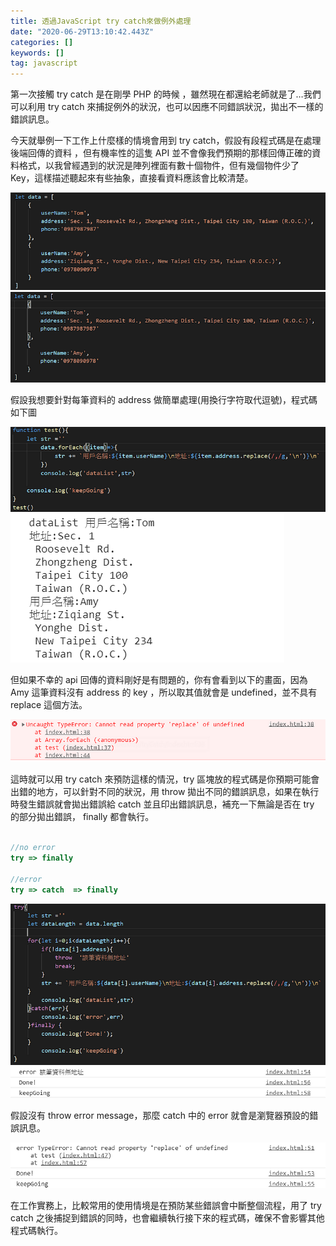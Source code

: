 ```yaml
---
title: 透過JavaScript try catch來做例外處理
date: "2020-06-29T13:10:42.443Z"
categories: []
keywords: []
tag: javascript
---
```


第一次接觸 try catch 是在剛學 PHP 的時候 ，雖然現在都還給老師就是了…我們可以利用 try catch 來捕捉例外的狀況，也可以因應不同錯誤狀況，拋出不一樣的錯誤訊息。

今天就舉例一下工作上什麼樣的情境會用到 try catch，假設有段程式碼是在處理後端回傳的資料 ，但有機率性的這隻 API 並不會像我們預期的那樣回傳正確的資料格式，以我曾經遇到的狀況是陣列裡面有數十個物件，但有幾個物件少了 Key，這樣描述聽起來有些抽象，直接看資料應該會比較清楚。

![](/img/1__02RqVcNt1OqjZsqyCPAAQg.png)
![](/img/1____zLDrW3UKjIoJDZaENJ__UQ.png)

假設我想要針對每筆資料的 address 做簡單處理(用換行字符取代逗號)，程式碼如下圖

![](/img/1__sA7Ffvr3avf8PkKQT0XMCg.png)
![](/img/1__H7Nq5aMvovTts4TilVcCig.png)

但如果不幸的 api 回傳的資料剛好是有問題的，你有會看到以下的畫面，因為 Amy 這筆資料沒有 address 的 key ，所以取其值就會是 undefined，並不具有 replace 這個方法。

![](/img/1__iLhkQCwbUt9Dbfe__jZ1jjA.png)

這時就可以用 try catch 來預防這樣的情況，try 區塊放的程式碼是你預期可能會出錯的地方，可以針對不同的狀況，用 throw 拋出不同的錯誤訊息，如果在執行時發生錯誤就會拋出錯誤給 catch 並且印出錯誤訊息，補充一下無論是否在 try 的部分拋出錯誤， finally 都會執行。

```javascript

//no error
try => finally

//error
try => catch  => finally
```

![](/img/1__P__M9oDvKfHw6UG1h776xfA.png)
![](/img/1__lJzxBtfkNzeJKo35dXuSLw.png)

假設沒有 throw error message，那麼 catch 中的 error 就會是瀏覽器預設的錯誤訊息。

![](/img/1__YAyN1Lop4iC9O8LGSw6k3Q.png)

在工作實務上，比較常用的使用情境是在預防某些錯誤會中斷整個流程，用了 try catch 之後捕捉到錯誤的同時，也會繼續執行接下來的程式碼，確保不會影響其他程式碼執行。
